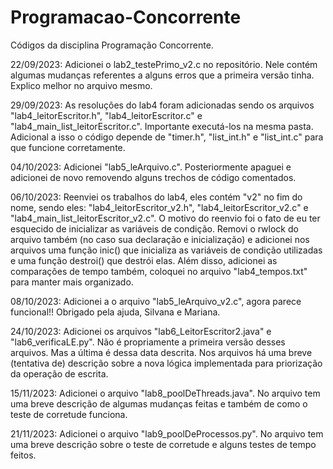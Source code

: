 # Programacao-Concorrente
Códigos da disciplina Programação Concorrente.

22/09/2023: Adicionei o lab2_testePrimo_v2.c no repositório. Nele contém algumas mudanças referentes a alguns erros que a primeira versão tinha. Explico melhor no arquivo mesmo.

29/09/2023: As resoluções do lab4 foram adicionadas sendo os arquivos "lab4_leitorEscritor.h", "lab4_leitorEscritor.c" e "lab4_main_list_leitorEscritor.c". Importante executá-los na mesma pasta. Adicional a isso o código depende de "timer.h", "list_int.h" e "list_int.c" para que funcione corretamente.

04/10/2023: Adicionei "lab5_leArquivo.c". Posteriormente apaguei e adicionei de novo removendo alguns trechos de código comentados.

06/10/2023: Reenviei os trabalhos do lab4, eles contém "v2" no fim do nome, sendo eles: "lab4_leitorEscritor_v2.h", "lab4_leitorEscritor_v2.c" e "lab4_main_list_leitorEscritor_v2.c". O motivo do reenvio foi o fato de eu ter esquecido de inicializar as variáveis de condição. Removi o rwlock do arquivo também (no caso sua declaração e inicialização) e adicionei nos arquivos uma função inic() que inicializa as variáveis de condição utilizadas e uma função destroi() que destrói elas. Além disso, adicionei as comparações de tempo também, coloquei no arquivo "lab4_tempos.txt" para manter mais organizado.

08/10/2023: Adicionei a o arquivo "lab5_leArquivo_v2.c", agora parece funcional!! Obrigado pela ajuda, Silvana e Mariana.

24/10/2023: Adicionei os arquivos "lab6_LeitorEscritor2.java" e "lab6_verificaLE.py". Não é propriamente a primeira versão desses arquivos. Mas a última é dessa data descrita. Nos arquivos há uma breve (tentativa de) descrição sobre a nova lógica implementada para priorização da operação de escrita.

15/11/2023: Adicionei o arquivo "lab8_poolDeThreads.java". No arquivo tem uma breve descrição de algumas mudanças feitas e também de como o teste de corretude funciona.

21/11/2023: Adicionei o arquivo "lab9_poolDeProcessos.py". No arquivo tem uma breve descrição sobre o teste de corretude e alguns testes de tempo feitos.
